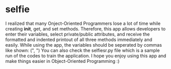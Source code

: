 # selfie
I realized that many Onject-Oriented Programmers lose a lot of time while creating __init__, get, and set methods. Therefore, this app allows developers to enter their variables, select private/public attributes, and receive the formatted and indented printout of all three methods immediately and easily. 
While using the app, the variables should be seperated by commas like shown: (", ")
You can also check the selfiesr.py file which is a sample run of the codes to train the application.
I hope you enjoy using this app and make things easier in Object-Oriented Programming :)
